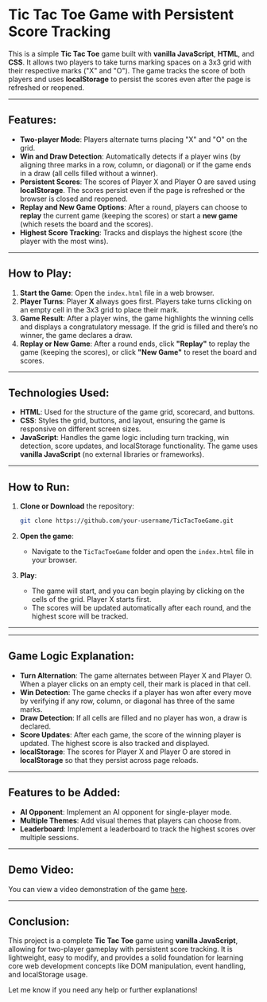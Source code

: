 # Tic Tac Toe Game with Persistent Score Tracking

This is a simple **Tic Tac Toe** game built with **vanilla JavaScript**, **HTML**, and **CSS**. It allows two players to take turns marking spaces on a 3x3 grid with their respective marks ("X" and "O"). The game tracks the score of both players and uses **localStorage** to persist the scores even after the page is refreshed or reopened.

---

## Features:
- **Two-player Mode**: Players alternate turns placing "X" and "O" on the grid.
- **Win and Draw Detection**: Automatically detects if a player wins (by aligning three marks in a row, column, or diagonal) or if the game ends in a draw (all cells filled without a winner).
- **Persistent Scores**: The scores of Player X and Player O are saved using **localStorage**. The scores persist even if the page is refreshed or the browser is closed and reopened.
- **Replay and New Game Options**: After a round, players can choose to **replay** the current game (keeping the scores) or start a **new game** (which resets the board and the scores).
- **Highest Score Tracking**: Tracks and displays the highest score (the player with the most wins).

---

## How to Play:
1. **Start the Game**: Open the `index.html` file in a web browser.
2. **Player Turns**: Player **X** always goes first. Players take turns clicking on an empty cell in the 3x3 grid to place their mark.
3. **Game Result**: After a player wins, the game highlights the winning cells and displays a congratulatory message. If the grid is filled and there’s no winner, the game declares a draw.
4. **Replay or New Game**: After a round ends, click **"Replay"** to replay the game (keeping the scores), or click **"New Game"** to reset the board and scores.

---

## Technologies Used:
- **HTML**: Used for the structure of the game grid, scorecard, and buttons.
- **CSS**: Styles the grid, buttons, and layout, ensuring the game is responsive on different screen sizes.
- **JavaScript**: Handles the game logic including turn tracking, win detection, score updates, and localStorage functionality. The game uses **vanilla JavaScript** (no external libraries or frameworks).

---

## How to Run:
1. **Clone or Download** the repository:
    ```bash
    git clone https://github.com/your-username/TicTacToeGame.git
    ```

2. **Open the game**:
    - Navigate to the `TicTacToeGame` folder and open the `index.html` file in your browser.

3. **Play**:
    - The game will start, and you can begin playing by clicking on the cells of the grid. Player X starts first.
    - The scores will be updated automatically after each round, and the highest score will be tracked.
    
---

---

## Game Logic Explanation:
- **Turn Alternation**: The game alternates between Player X and Player O. When a player clicks on an empty cell, their mark is placed in that cell.
- **Win Detection**: The game checks if a player has won after every move by verifying if any row, column, or diagonal has three of the same marks.
- **Draw Detection**: If all cells are filled and no player has won, a draw is declared.
- **Score Updates**: After each game, the score of the winning player is updated. The highest score is also tracked and displayed.
- **localStorage**: The scores for Player X and Player O are stored in **localStorage** so that they persist across page reloads.

---

## Features to be Added:
- **AI Opponent**: Implement an AI opponent for single-player mode.
- **Multiple Themes**: Add visual themes that players can choose from.
- **Leaderboard**: Implement a leaderboard to track the highest scores over multiple sessions.

---

## Demo Video:
You can view a video demonstration of the game [here](insert-your-link-to-video).

---

## Conclusion:
This project is a complete **Tic Tac Toe** game using **vanilla JavaScript**, allowing for two-player gameplay with persistent score tracking. It is lightweight, easy to modify, and provides a solid foundation for learning core web development concepts like DOM manipulation, event handling, and localStorage usage.

Let me know if you need any help or further explanations!


